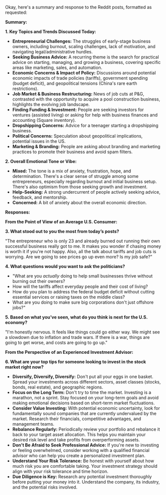 Okay, here's a summary and response to the Reddit posts, formatted as requested:

**Summary:**

**1. Key Topics and Trends Discussed Today:**

*   **Entrepreneurial Challenges:** The struggles of early-stage business owners, including burnout, scaling challenges, lack of motivation, and navigating legal/administrative hurdles.
*   **Seeking Business Advice:** A recurring theme is the search for practical advice on starting, managing, and growing a business, covering specific areas like marketing, sales, and automation.
*   **Economic Concerns & Impact of Policy:** Discussions around potential economic impacts of trade policies (tariffs), government spending (budget deficit), and geopolitical tensions (China's rare earth restrictions).
*   **Job Market & Business Restructuring:** News of job cuts at P&G, contrasted with the opportunity to acquire a pool construction business, highlights the evolving job landscape.
*   **Finding Funding & Investment:** People are seeking investors for ventures (assisted living) or asking for help with business finances and accounting (Square inventory).
*   **Dropshipping Concerns:** Advice for a teenager starting a dropshipping business.
*   **Political Concerns:** Speculation about geopolitical implications, potential issues in the US.
*   **Marketing & Branding:** People are asking about branding and marketing practices to promote their business and avoid spam filters.

**2. Overall Emotional Tone or Vibe:**

*   **Mixed:** The tone is a mix of anxiety, frustration, hope, and determination. There's a clear sense of struggle among some entrepreneurs, especially regarding burnout and initial business setup. There's also optimism from those seeking growth and investment.
*   **Help-Seeking:** A strong undercurrent of people actively seeking advice, feedback, and mentorship.
*   **Concerned:** A bit of anxiety about the overall economic direction.

**Responses:**

**From the Point of View of an Average U.S. Consumer:**

**3. What stood out to you the most from today’s posts?**

"The entrepreneur who is only 23 and already burned out running their own successful business really got to me. It makes you wonder if chasing money is worth it if you're not happy. Also, all the talk about tariffs and job cuts is worrying. Are we going to see prices go up even more? Is my job safe?"

**4. What questions would you want to ask the politicians?**

*   "What are you *actually* doing to help small businesses thrive without burning out their owners?
*   How will the tariffs affect everyday people and their cost of living?
*   How do you plan to address the federal budget deficit without cutting essential services or raising taxes on the middle class?
*   What are you doing to make sure big corporations don't just offshore jobs?"

**5. Based on what you’ve seen, what do you think is next for the U.S. economy?**

"I'm honestly nervous. It feels like things could go either way. We might see a slowdown due to inflation and trade wars. If there is a war, things are going to get worse, and costs are going to go up."

**From the Perspective of an Experienced Investment Advisor:**

**6. What are your top tips for someone looking to invest in the stock market right now?**

*   **Diversify, Diversify, Diversify:** Don't put all your eggs in one basket. Spread your investments across different sectors, asset classes (stocks, bonds, real estate), and geographic regions.
*   **Focus on the Long Term:** Don't try to time the market. Investing is a marathon, not a sprint. Stay focused on your long-term goals and avoid making emotional decisions based on short-term market fluctuations.
*   **Consider Value Investing:** With potential economic uncertainty, look for fundamentally sound companies that are currently undervalued by the market. Research their financials, competitive advantages, and management teams.
*   **Rebalance Regularly:** Periodically review your portfolio and rebalance it back to your target asset allocation. This helps you maintain your desired risk level and take profits from overperforming assets.
*   **Don't Be Afraid to Seek Professional Advice:** If you're new to investing or feeling overwhelmed, consider working with a qualified financial advisor who can help you create a personalized investment plan.
*   **Understand Your Risk Tolerance:** Be honest with yourself about how much risk you are comfortable taking. Your investment strategy should align with your risk tolerance and time horizon.
*   **Due Diligence is Key:** Research any potential investment thoroughly before putting your money into it. Understand the company, its industry, and the potential risks involved.
